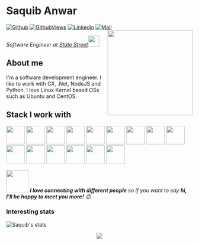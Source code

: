 # Saquib Anwar

[![Github](https://img.shields.io/github/followers/saquibanwar?label=Follow&style=social)](https://github.com/saquibanwar)
[![GithubViews](https://api.freemotion-llc.com/api/github/v1/profile-views?username=saquibanwar)](https://github.com/saquibanwar)
[![Linkedin](https://img.shields.io/badge/-Saquib%20Anwar-blue?style=flat-square&logo=linkedin&logoColor=white&link=https://www.linkedin.com/in/saquib-anwar/)](https://www.linkedin.com/in/saquib-anwar/)
[![Mail](https://img.shields.io/badge/-saquibedu@gmail.com-gray?style=flat-square&logo=gmail&logoColor=red&link=)](mailto:saquibedu@gmail.com)
<img align='right' src="https://media.giphy.com/media/M9gbBd9nbDrOTu1Mqx/giphy.gif" width="230">
<p><em>Software Engineer at <a href="https://www.statestreet.com/home.html">State Street</a><img src="https://media.giphy.com/media/WUlplcMpOCEmTGBtBW/giphy.gif" width="30"> 
</em></p>



## About me 
I'm a software development engineer. I like to work with C#, .Net, NodeJS and Python. I love Linux Kernel based OSs such as Ubuntu and CentOS.


## Stack I work with
<code><img height="50" src="https://www.vectorlogo.zone/logos/python/python-ar21.svg"></code>
<code><img height="50" src="https://www.vectorlogo.zone/logos/djangoproject/djangoproject-ar21.svg"></code>
<code><img height="50" src="https://www.vectorlogo.zone/logos/pocoo_flask/pocoo_flask-ar21.svg"></code>
<code><img height="50" src="https://www.vectorlogo.zone/logos/php/php-horizontal.svg"></code>
<code><img height="50" src="https://www.vectorlogo.zone/logos/nodejs/nodejs-horizontal.svg"></code>
<code><img height="50" src="https://www.vectorlogo.zone/logos/socketio/socketio-ar21.svg"></code>
<code><img height="50" src="https://www.vectorlogo.zone/logos/postgresql/postgresql-horizontal.svg"></code>
<code><img height="50" src="https://www.vectorlogo.zone/logos/mysql/mysql-horizontal.svg"></code>
<code><img height="50" src="https://www.vectorlogo.zone/logos/sqlite/sqlite-ar21.svg"></code>
<code><img height="50" src="https://www.vectorlogo.zone/logos/github/github-ar21.svg"></code>
<code><img height="50" src="https://www.vectorlogo.zone/logos/getpostman/getpostman-ar21.svg"></code>
<code><img height="50" src="https://www.vectorlogo.zone/logos/git-scm/git-scm-ar21.svg"></code>
<code><img height="50" src="https://www.vectorlogo.zone/logos/linux/linux-ar21.svg"></code>
<code><img height="50" src="https://www.vectorlogo.zone/logos/ubuntu/ubuntu-ar21.svg"></code>
<code><img height="50" src="https://www.vectorlogo.zone/logos/gnu_bash/gnu_bash-ar21.svg"></code>

<img src="https://media.giphy.com/media/LnQjpWaON8nhr21vNW/giphy.gif" width="60"> <em><b>I love connecting with different people</b> so if you want to say <b>hi, I'll be happy to meet you more!</b> 😊</em>


### Interesting stats

![Saquib's stats](https://github-readme-stats.vercel.app/api?username=saquibanwar&show_icons=true)

<p align="center">
  <a href="https://github.com/LordDashMe/github-contribution-stats/">
    <img src="https://github-contribution-stats.vercel.app/api/?username=lorddashme" />
  </a>
</p>

